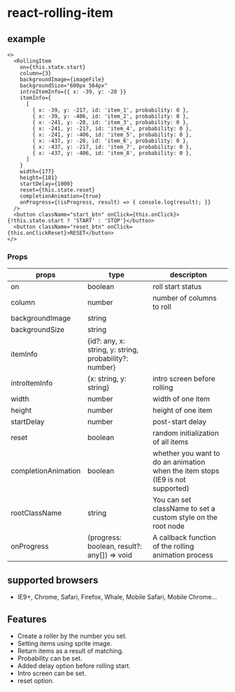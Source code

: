 # react-rolling-item

## example

```react
<>
  <RollingItem
    on={this.state.start}
    column={3}
    backgroundImage={imageFile}
    backgroundSize="600px 564px"
    introItemInfo={{ x: -39, y: -28 }}
    itemInfo={
      [
        { x: -39, y: -217, id: 'item_1', probability: 0 },
        { x: -39, y: -406, id: 'item_2', probability: 0 },
        { x: -241, y: -28, id: 'item_3', probability: 0 },
        { x: -241, y: -217, id: 'item_4', probability: 0 },
        { x: -241, y: -406, id: 'item_5', probability: 0 },
        { x: -437, y: -28, id: 'item_6', probability: 0 },
        { x: -437, y: -217, id: 'item_7', probability: 0 },
        { x: -437, y: -406, id: 'item_8', probability: 0 },
      ]
    }
    width={177}
    height={181}
    startDelay={1000}
    reset={this.state.reset}
    completionAnimation={true}
    onProgress={(isProgress, result) => { console.log(result); }}
  />
  <button className="start_btn" onClick={this.onClick}>{!this.state.start ? 'START' : 'STOP'}</button>
  <button className="reset_btn" onClick={this.onClickReset}>RESET</button>
</>
```

### Props

| props               | type                                                   | descripton                                                   |
| ------------------- | ------------------------------------------------------ | ------------------------------------------------------------ |
| on                  | boolean                                                | roll start status                                            |
| column              | number                                                 | number of columns to roll                                    |
| backgroundImage     | string                                                 |                                                              |
| backgroundSize      | string                                                 |                                                              |
| itemInfo            | {id?: any, x: string, y: string, probability?: number} |                                                              |
| introItemInfo       | {x: string, y: string}                                 | intro screen before rolling                                  |
| width               | number                                                 | width of one item                                            |
| height              | number                                                 | height of one item                                           |
| startDelay          | number                                                 | post-start delay                                             |
| reset               | boolean                                                | random initialization of all items                           |
| completionAnimation | boolean                                                | whether you want to do an animation when the item stops (IE9 is not supported) |
| rootClassName       | string                                                 | You can set className to set a custom style on the root node |
| onProgress          | (progress: boolean, result?: any[]) => void            | A callback function of the rolling animation process         |



## supported browsers

- IE9+, Chrome, Safari, Firefox, Whale, Mobile Safari, Mobile Chrome...

## Features

- Create a roller by the number you set.
- Setting items using sprite image.
- Return items as a result of matching.
- Probability can be set.
- Added delay option before rolling start.
- Intro screen can be set.
- reset option.